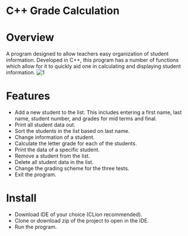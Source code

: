 # C++ Grade Calculation
# Overview
A program designed to allow teachers easy organization of student information. Developed in C++, this program has a number of functions which allow for it to quickly aid one in calculating and displaying student information.
![1](https://github.com/SCMLuke/CPlusPlus-Grade-Calculation-Program/assets/120058599/86843649-e2eb-49cb-9d8f-1b1315eb6d40)

# Features
- Add a new student to the list. This includes entering a first name, last name, student number, and grades for mid terms and final.
- Print all student data out.
- Sort the students in the list based on last name.
- Change information of a student.
- Calculate the letter grade for each of the students.
- Print the data of a specific student.
- Remove a student from the list.
- Delete all student data in the list.
- Change the grading scheme for the three tests.
- Exit the program.

# Install
- Download IDE of your choice (CLion recommended).
- Clone or download zip of the project to open in the IDE.
- Run the program.
